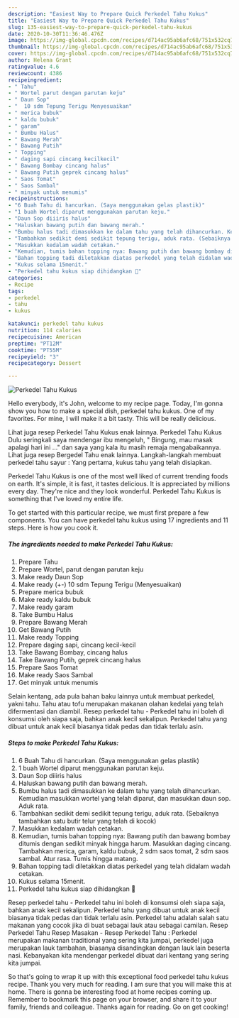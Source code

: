 ```yaml
---
description: "Easiest Way to Prepare Quick Perkedel Tahu Kukus"
title: "Easiest Way to Prepare Quick Perkedel Tahu Kukus"
slug: 135-easiest-way-to-prepare-quick-perkedel-tahu-kukus
date: 2020-10-30T11:36:46.476Z
image: https://img-global.cpcdn.com/recipes/d714ac95ab6afc68/751x532cq70/perkedel-tahu-kukus-foto-resep-utama.jpg
thumbnail: https://img-global.cpcdn.com/recipes/d714ac95ab6afc68/751x532cq70/perkedel-tahu-kukus-foto-resep-utama.jpg
cover: https://img-global.cpcdn.com/recipes/d714ac95ab6afc68/751x532cq70/perkedel-tahu-kukus-foto-resep-utama.jpg
author: Helena Grant
ratingvalue: 4.6
reviewcount: 4386
recipeingredient:
- " Tahu"
- " Wortel parut dengan parutan keju"
- " Daun Sop"
- "  10 sdm Tepung Terigu Menyesuaikan"
- " merica bubuk"
- " kaldu bubuk"
- " garam"
- " Bumbu Halus"
- " Bawang Merah"
- " Bawang Putih"
- " Topping"
- " daging sapi cincang kecilkecil"
- " Bawang Bombay cincang halus"
- " Bawang Putih geprek cincang halus"
- " Saos Tomat"
- " Saos Sambal"
- " minyak untuk menumis"
recipeinstructions:
- "6 Buah Tahu di hancurkan. (Saya menggunakan gelas plastik)"
- "1 buah Wortel diparut menggunakan parutan keju."
- "Daun Sop diiiris halus"
- "Haluskan bawang putih dan bawang merah."
- "Bumbu halus tadi dimasukkan ke dalam tahu yang telah dihancurkan. Kemudian masukkan wortel yang telah diparut, dan masukkan daun sop. Aduk rata."
- "Tambahkan sedikit demi sedikit tepung terigu, aduk rata. (Sebaiknya tambahkan satu butir telur yang telah di kocok)"
- "Masukkan kedalam wadah cetakan."
- "Kemudian, tumis bahan topping nya: Bawang putih dan bawang bombay ditumis dengan sedikit minyak hingga harum. Masukkan daging cincang. Tambahkan merica, garam, kaldu bubuk, 2 sdm saos tomat, 2 sdm saos sambal. Atur rasa. Tumis hingga matang."
- "Bahan topping tadi diletakkan diatas perkedel yang telah didalam wadah cetakan."
- "Kukus selama 15menit."
- "Perkedel tahu kukus siap dihidangkan 🥰"
categories:
- Recipe
tags:
- perkedel
- tahu
- kukus

katakunci: perkedel tahu kukus 
nutrition: 114 calories
recipecuisine: American
preptime: "PT12M"
cooktime: "PT55M"
recipeyield: "3"
recipecategory: Dessert

---
```



![Perkedel Tahu Kukus](https://img-global.cpcdn.com/recipes/d714ac95ab6afc68/751x532cq70/perkedel-tahu-kukus-foto-resep-utama.jpg)

Hello everybody, it's John, welcome to my recipe page. Today, I'm gonna show you how to make a special dish, perkedel tahu kukus. One of my favorites. For mine, I will make it a bit tasty. This will be really delicious.

Lihat juga resep Perkedel Tahu Kukus enak lainnya. Perkedel Tahu Kukus Dulu seringkali saya mendengar ibu mengeluh, &#34; Bingung, mau masak apalagi hari ini …&#34; dan saya yang kala itu masih remaja mengabaikannya. Lihat juga resep Bergedel Tahu enak lainnya. Langkah-langkah membuat perkedel tahu sayur : Yang pertama, kukus tahu yang telah disiapkan.

Perkedel Tahu Kukus is one of the most well liked of current trending foods on earth. It's simple, it is fast, it tastes delicious. It is appreciated by millions every day. They're nice and they look wonderful. Perkedel Tahu Kukus is something that I've loved my entire life.


To get started with this particular recipe, we must first prepare a few components. You can have perkedel tahu kukus using 17 ingredients and 11 steps. Here is how you cook it.

<!--inarticleads1-->

##### The ingredients needed to make Perkedel Tahu Kukus:

1. Prepare  Tahu
1. Prepare  Wortel, parut dengan parutan keju
1. Make ready  Daun Sop
1. Make ready  (+-) 10 sdm Tepung Terigu (Menyesuaikan)
1. Prepare  merica bubuk
1. Make ready  kaldu bubuk
1. Make ready  garam
1. Take  Bumbu Halus
1. Prepare  Bawang Merah
1. Get  Bawang Putih
1. Make ready  Topping
1. Prepare  daging sapi, cincang kecil-kecil
1. Take  Bawang Bombay, cincang halus
1. Take  Bawang Putih, geprek cincang halus
1. Prepare  Saos Tomat
1. Make ready  Saos Sambal
1. Get  minyak untuk menumis


Selain kentang, ada pula bahan baku lainnya untuk membuat perkedel, yakni tahu. Tahu atau tofu merupakan makanan olahan kedelai yang telah difermentasi dan diambil. Resep perkedel tahu - Perkedel tahu ini boleh di konsumsi oleh siapa saja, bahkan anak kecil sekalipun. Perkedel tahu yang dibuat untuk anak kecil biasanya tidak pedas dan tidak terlalu asin. 

<!--inarticleads2-->

##### Steps to make Perkedel Tahu Kukus:

1. 6 Buah Tahu di hancurkan. (Saya menggunakan gelas plastik)
1. 1 buah Wortel diparut menggunakan parutan keju.
1. Daun Sop diiiris halus
1. Haluskan bawang putih dan bawang merah.
1. Bumbu halus tadi dimasukkan ke dalam tahu yang telah dihancurkan. Kemudian masukkan wortel yang telah diparut, dan masukkan daun sop. Aduk rata.
1. Tambahkan sedikit demi sedikit tepung terigu, aduk rata. (Sebaiknya tambahkan satu butir telur yang telah di kocok)
1. Masukkan kedalam wadah cetakan.
1. Kemudian, tumis bahan topping nya: Bawang putih dan bawang bombay ditumis dengan sedikit minyak hingga harum. Masukkan daging cincang. Tambahkan merica, garam, kaldu bubuk, 2 sdm saos tomat, 2 sdm saos sambal. Atur rasa. Tumis hingga matang.
1. Bahan topping tadi diletakkan diatas perkedel yang telah didalam wadah cetakan.
1. Kukus selama 15menit.
1. Perkedel tahu kukus siap dihidangkan 🥰


Resep perkedel tahu - Perkedel tahu ini boleh di konsumsi oleh siapa saja, bahkan anak kecil sekalipun. Perkedel tahu yang dibuat untuk anak kecil biasanya tidak pedas dan tidak terlalu asin. Perkedel tahu adalah salah satu makanan yang cocok jika di buat sebagai lauk atau sebagai camilan. Resep Perkedel Tahu Resep Masakan - Resep Perkedel Tahu : Perkedel merupakan makanan traditional yang sering kita jumpai, perkedel juga merupakan lauk tambahan, biasanya disandingkan dengan lauk lain beserta nasi. Kebanyakan kita mendengar perkedel dibuat dari kentang yang sering kita jumpai. 

So that's going to wrap it up with this exceptional food perkedel tahu kukus recipe. Thank you very much for reading. I am sure that you will make this at home. There is gonna be interesting food at home recipes coming up. Remember to bookmark this page on your browser, and share it to your family, friends and colleague. Thanks again for reading. Go on get cooking!
